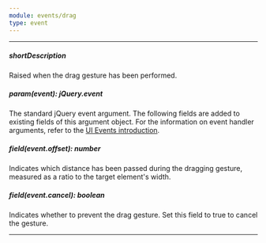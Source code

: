 ```yaml
---
module: events/drag
type: event
---
```

---
##### shortDescription
Raised when the drag gesture has been performed.

##### param(event): jQuery.event
The standard jQuery event argument. The following fields are added to existing fields of this argument object. For the information on event handler arguments, refer to the <a href="#introduction">UI Events introduction</a>.

##### field(event.offset): number
Indicates which distance has been passed during the dragging gesture, measured as a ratio to the target element's width.

##### field(event.cancel): boolean
Indicates whether to prevent the drag gesture. Set this field to true to cancel the gesture.

---
